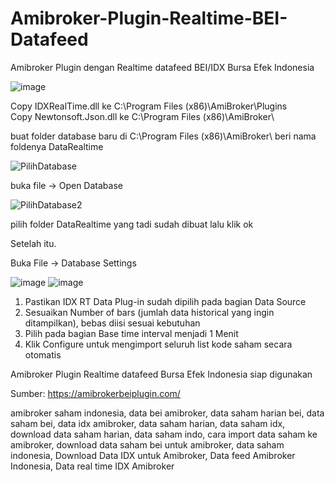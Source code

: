 # Amibroker-Plugin-Realtime-BEI-Datafeed
Amibroker Plugin dengan Realtime datafeed BEI/IDX Bursa Efek Indonesia

![image](https://user-images.githubusercontent.com/62891924/124506322-96b36f80-ddf5-11eb-9358-5e503d692a30.png)


Copy IDXRealTime.dll ke C:\Program Files (x86)\AmiBroker\Plugins\
Copy Newtonsoft.Json.dll ke C:\Program Files (x86)\AmiBroker\

buat folder database baru di C:\Program Files (x86)\AmiBroker\ beri nama foldenya DataRealtime

![PilihDatabase](https://user-images.githubusercontent.com/62891924/124963484-12a5f580-e04a-11eb-8987-4cd947e1b612.jpg)
 
buka file -> Open Database

![PilihDatabase2](https://user-images.githubusercontent.com/62891924/124963559-2d786a00-e04a-11eb-91cc-11dbd7080b14.jpg)

pilih folder DataRealtime yang tadi sudah dibuat lalu klik ok

Setelah itu.

Buka File -> Database Settings

![image](https://user-images.githubusercontent.com/62891924/124959665-a628f780-e045-11eb-8384-de20a060c821.png)
![image](https://user-images.githubusercontent.com/62891924/124960203-4717b280-e046-11eb-88f4-b19278b7eaed.png)

1. Pastikan IDX RT Data Plug-in sudah dipilih pada bagian Data Source
3. Sesuaikan Number of bars (jumlah data historical yang ingin ditampilkan), bebas diisi sesuai kebutuhan
4. Pilih pada bagian Base time interval menjadi 1 Menit
5. Klik Configure untuk mengimport seluruh list kode saham secara otomatis

Amibroker Plugin Realtime datafeed Bursa Efek Indonesia siap digunakan

Sumber: https://amibrokerbeiplugin.com/

amibroker saham indonesia, data bei amibroker, data saham harian bei, data saham bei, data idx amibroker, data saham harian, data saham idx, download data saham harian, data saham indo, cara import data saham ke amibroker, download data saham bei untuk amibroker, data saham indonesia, Download Data IDX untuk Amibroker, Data feed Amibroker Indonesia, Data real time IDX Amibroker

